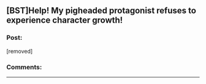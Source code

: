 ## [BST]Help! My pigheaded protagonist refuses to experience character growth!

### Post:

[removed]

### Comments:

---


